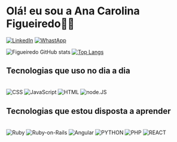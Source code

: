 # Olá! eu sou a Ana Carolina Figueiredo👩‍💻

[![LinkedIn](https://img.shields.io/badge/LinkedIn-0077B5?style=for-the-badge&logo=linkedin&logoColor=white)](http://linkedin.com/in/ana-carolina-figueiredo-silva-b5a17a260)
[![WhastApp](https://img.shields.io/badge/WhatsApp-25D366?style=for-the-badge&logo=whatsapp&logoColor=white)](http://wa.me/5535997181089?text=Olá+Ana+Carolina)

![Figueiredo GitHub stats](https://github-readme-stats.vercel.app/api?username=aninhafigue09&show_icons=true&theme=radical)
[![Top Langs](https://github-readme-stats.vercel.app/api/top-langs/?username=aninhafigue09)](https://github.com/anuraghazra/github-readme-stats)

## Tecnologias que uso no dia a dia

<div style= "display: inline_block"><br/>
<img align="center" alt= CSS src="https://img.shields.io/badge/CSS-239120?&style=for-the-badge&logo=css3&logoColor=white">
<img align="center" alt= JavaScript src="https://img.shields.io/badge/JavaScript-323330?style=for-the-badge&logo=javascript&logoColor=F7DF1E">
  
<img align="center" alt= HTML src="https://img.shields.io/badge/HTML5-E34F26?style=for-the-badge&logo=html5&logoColor=whit">
<img align="center" alt= node.JS src="https://img.shields.io/badge/Node.js-43853D?style=for-the-badge&logo=node.js&logoColor=white">

</div>


## Tecnologias que estou disposta a aprender

<div style=" display: inline_block"><br/>
<img align="center" alt= Ruby src="https://img.shields.io/badge/Ruby-CC342D?style=for-the-badge&logo=ruby&logoColor=white">
<img align="center" alt= Ruby-on-Rails src="https://img.shields.io/badge/Ruby_on_Rails-CC0000?style=for-the-badge&logo=ruby-on-rails&logoColor=white">
<img align="center" alt= Angular src="https://img.shields.io/badge/AngularJS-E23237?style=for-the-badge&logo=angularjs&logoColor=white">

<img align="center" alt= PYTHON src="https://img.shields.io/badge/Python-14354C?style=for-the-badge&logo=python&logoColor=white">
<img align="center" alt= PHP src="https://img.shields.io/badge/PHP-777BB4?style=for-the-badge&logo=php&logoColor=white">
<img align="center" alt= REACT src="https://img.shields.io/badge/React-20232A?style=for-the-badge&logo=react&logoColor=61DAFB">
</div>

